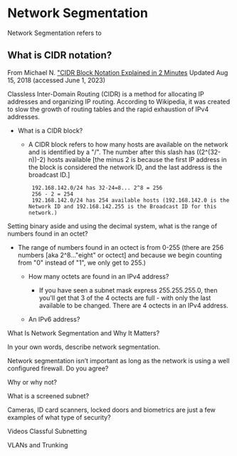 # Network Segmentation



Network Segmentation refers to 

## What is CIDR notation?

From Michael N. ["CIDR Block Notation Explained in 2 Minutes](https://medium.com/@ethicalentrepreneur/cidr-block-notation-explained-in-2-minutes-1010ec0dbc15) Updated Aug 15, 2018 (accessed June 1, 2023)

Classless Inter-Domain Routing (CIDR) is a method for allocating IP addresses and organizing IP routing. According to Wikipedia, it was created to slow the growth of routing tables and the rapid exhaustion of IPv4 addresses.



* What is a CIDR block?

  * A CIDR block refers to how many hosts are available on the network and is identified by a "/". The number after this slash has ((2^(32-n))-2) hosts available [the minus 2 is because the first IP address in the block is considered the network ID, and the last address is the broadcast ID.]

         192.168.142.0/24 has 32-24=8... 2^8 = 256
         256 - 2 = 254
         192.168.142.0/24 has 254 available hosts (192.168.142.0 is the Network ID and 192.168.142.255 is the Broadcast ID for this network.)

Setting binary aside and using the decimal system, what is the range of numbers found in an octet? 

* The range of numbers found in an octect is from 0-255 (there are 256 numbers [aka 2^8..."eight" or octect] and because we begin counting from "0" instead of "1", we only get to 255.)

  * How many octets are found in an IPv4 address? 

    * If you have seen a subnet mask express 255.255.255.0, then you'll get that 3 of the 4 octects are full - with only the last available to be changed. There are 4 octects in an IPv4 address.

  * An IPv6 address?


What Is Network Segmentation and Why It Matters?

In your own words, describe network segmentation.

Network segmentation isn’t important as long as the network is using a well configured firewall. Do you agree? 

Why or why not?

What is a screened subnet?

Cameras, ID card scanners, locked doors and biometrics are just a few examples of what type of security?

Videos
Classful Subnetting

VLANs and Trunking